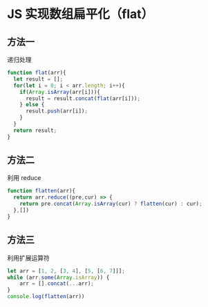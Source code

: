 # JS 实现数组扁平化（flat）
## 方法一
递归处理
```js
function flat(arr){
  let result = [];
  for(let i = 0; i < arr.length; i++){
    if(Array.isArray(arr[i])){
      result = result.concat(flat(arr[i]));
    } else {
      result.push(arr[i]);
    }
  }
  return result;
}
```

## 方法二
利用 reduce
```js
function flatten(arr){
  return arr.reduce((pre,cur) => {
    return pre.concat(Array.isArray(cur) ? flatten(cur) : cur);
  },[])
}
```
## 方法三
利用扩展运算符
```js
let arr = [1, 2, [3, 4], [5, [6, 7]]];
while (arr.some(Array.isArray)) {
    arr = [].concat(...arr);
}
console.log(flatten(arr))
```


